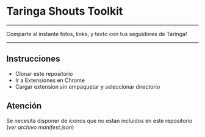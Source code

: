 # **Taringa Shouts Toolkit**
--------------------------

Comparte al instante fotos, links, y texto con tus seguidores de Taringa!


----------


**Instrucciones**
-----------------------------

 - Clonar este repositorio
 - Ir a Extensiones en Chrome
 - Cargar extension sin empaquetar y seleccionar directorio


**Atención**
---------------------
 Se necesita disponer de iconos que no estan incluidos en este repositorio (*ver archivo manifest.json*)



